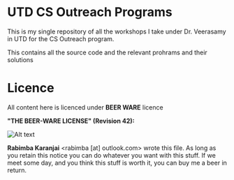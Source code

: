 UTD CS Outreach Programs
===================================

This is my single repository of all the workshops I take under Dr. Veerasamy in UTD for the CS Outreach program.

This contains all the source code and the relevant prohrams and their solutions

Licence
=======
All content here is licenced under **BEER WARE** licence 

**"THE BEER-WARE LICENSE" (Revision 42):**


![Alt text](http://upload.wikimedia.org/wikipedia/commons/thumb/d/d5/BeerWare_Logo.svg/170px-BeerWare_Logo.svg.png)


**Rabimba Karanjai** <rabimba [at] outlook.com> wrote this file. As long as you retain this notice you can do whatever you want with this stuff. If we meet some day, and you think this stuff is worth it, you can buy me a beer in return.
